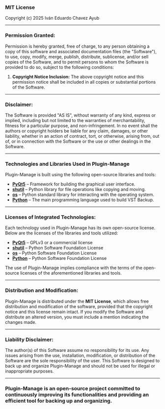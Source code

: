 ### **MIT License**

Copyright (c) 2025 Iván Eduardo Chavez Ayub

---

### **Permission Granted:**

Permission is hereby granted, free of charge, to any person obtaining a copy of this software and associated documentation files (the "Software"), to use, copy, modify, merge, publish, distribute, sublicense, and/or sell copies of the Software, and to permit persons to whom the Software is provided to do so, subject to the following conditions:

1. **Copyright Notice Inclusion:**
   The above copyright notice and this permission notice shall be included in all copies or substantial portions of the Software.

---

### **Disclaimer:**

The Software is provided "AS IS", without warranty of any kind, express or implied, including but not limited to the warranties of merchantability, fitness for a particular purpose, and non-infringement. In no event shall the authors or copyright holders be liable for any claim, damages, or other liability, whether in an action of contract, tort, or otherwise, arising from, out of, or in connection with the Software or the use or other dealings in the Software.

---

### **Technologies and Libraries Used in Plugin-Manage**

Plugin-Manage is built using the following open-source libraries and tools:

- **[PyQt5](https://riverbankcomputing.com/software/pyqt/intro)** – Framework for building the graphical user interface.
- **[shutil](https://docs.python.org/3/library/shutil.html)** – Python library for file operations like copying and moving.
- **[os](https://docs.python.org/3/library/os.html)** – Python standard library for interacting with the operating system.
- **[Python](https://www.python.org/)** – The main programming language used to build VST Backup.

---

### **Licenses of Integrated Technologies:**

Each technology used in Plugin-Manage has its own open-source license. Below are the licenses of the libraries and tools utilized:

- **[PyQt5](https://riverbankcomputing.com/software/pyqt/intro)** – GPLv3 or a commercial license
- **[shutil](https://docs.python.org/3/library/shutil.html)** – Python Software Foundation License
- **[os](https://docs.python.org/3/library/os.html)** – Python Software Foundation License
- **[Python](https://www.python.org/)** – Python Software Foundation License

The use of Plugin-Manage implies compliance with the terms of the open-source licenses of the aforementioned libraries and tools.

---

### **Distribution and Modification:**

Plugin-Manage is distributed under the **MIT License**, which allows free distribution and modification of the software, provided that the copyright notice and this license remain intact. If you modify the Software and distribute an altered version, you must include a mention indicating the changes made.

---

### **Liability Disclaimer:**

The author(s) of this Software assume no responsibility for its use. Any issues arising from the use, installation, modification, or distribution of the Software are the sole responsibility of the user. This Software is designed to back up and organize Plugin-Manage and should not be used for illegal or inappropriate purposes.

---

### **Plugin-Manage** is an open-source project committed to continuously improving its functionalities and providing an efficient tool for backing up and organizing.
